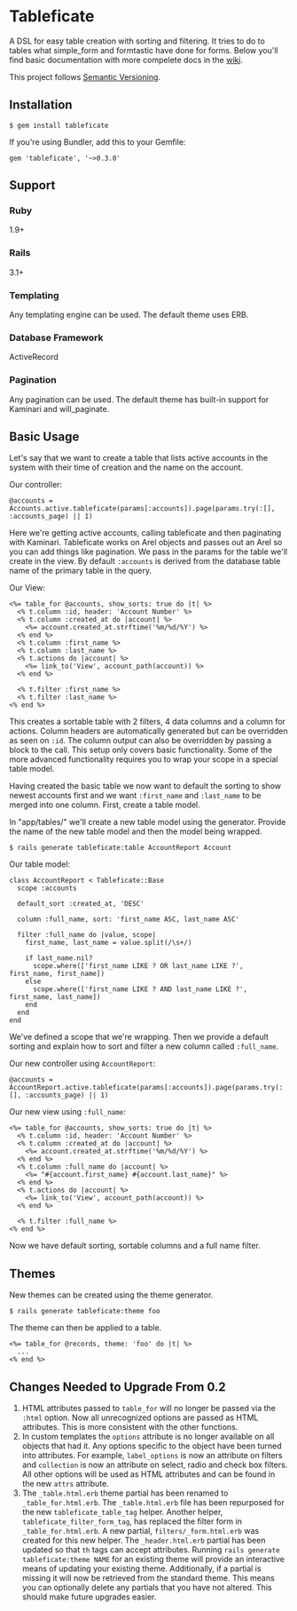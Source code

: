 # Tableficate
A DSL for easy table creation with sorting and filtering. It tries to do to tables what simple_form and formtastic have done for forms. Below you'll find basic documentation with more compelete docs in the [wiki](https://github.com/sei-mi/tableficate/wiki).

This project follows [Semantic Versioning](http://semver.org/).

## Installation

    $ gem install tableficate

If you're using Bundler, add this to your Gemfile:

    gem 'tableficate', '~>0.3.0'

## Support

### Ruby
1.9+

### Rails
3.1+

### Templating
Any templating engine can be used. The default theme uses ERB.

### Database Framework
ActiveRecord

### Pagination
Any pagination can be used. The default theme has built-in support for Kaminari and will_paginate.

## Basic Usage
Let's say that we want to create a table that lists active accounts in the system with their time of creation and the name on the account.

Our controller:

    @accounts = Accounts.active.tableficate(params[:accounts]).page(params.try(:[], :accounts_page) || 1)

Here we're getting active accounts, calling tableficate and then paginating with Kaminari. Tableficate works on Arel objects and passes out an Arel so you can add things like pagination. We pass in the params for the table we'll create in the view. By default `:accounts` is derived from the database table name of the primary table in the query.

Our View:

    <%= table_for @accounts, show_sorts: true do |t| %>
      <% t.column :id, header: 'Account Number' %>
      <% t.column :created_at do |account| %>
        <%= account.created_at.strftime('%m/%d/%Y') %>
      <% end %>
      <% t.column :first_name %>
      <% t.column :last_name %>
      <% t.actions do |account| %>
        <%= link_to('View', account_path(account)) %>
      <% end %>

      <% t.filter :first_name %>
      <% t.filter :last_name %>
    <% end %>

This creates a sortable table with 2 filters, 4 data columns and a column for actions. Column headers are automatically generated but can be overridden as seen on `:id`. The column output can also be overridden by passing a block to the call. This setup only covers basic functionality. Some of the more advanced functionality requires you to wrap your scope in a special table model.

Having created the basic table we now want to default the sorting to show newest accounts first and we want `:first_name` and `:last_name` to be merged into one column. First, create a table model.

In "app/tables/" we'll create a new table model using the generator. Provide the name of the new table model and then the model being wrapped.

    $ rails generate tableficate:table AccountReport Account

Our table model:

    class AccountReport < Tableficate::Base
      scope :accounts

      default_sort :created_at, 'DESC'

      column :full_name, sort: 'first_name ASC, last_name ASC'

      filter :full_name do |value, scope|
        first_name, last_name = value.split(/\s+/)

        if last_name.nil?
          scope.where(['first_name LIKE ? OR last_name LIKE ?', first_name, first_name])
        else
          scope.where(['first_name LIKE ? AND last_name LIKE ?', first_name, last_name])
        end 
      end
    end

We've defined a scope that we're wrapping. Then we provide a default sorting and explain how to sort and filter a new column called `:full_name`.

Our new controller using `AccountReport`:

    @accounts = AccountReport.active.tableficate(params[:accounts]).page(params.try(:[], :accounts_page) || 1)

Our new view using `:full_name`:

    <%= table_for @accounts, show_sorts: true do |t| %>
      <% t.column :id, header: 'Account Number' %>
      <% t.column :created_at do |account| %>
        <%= account.created_at.strftime('%m/%d/%Y') %>
      <% end %>
      <% t.column :full_name do |account| %>
        <%= "#{account.first_name} #{account.last_name}" %>
      <% end %>
      <% t.actions do |account| %>
        <%= link_to('View', account_path(account)) %>
      <% end %>

      <% t.filter :full_name %>
    <% end %>

Now we have default sorting, sortable columns and a full name filter.

## Themes

New themes can be created using the theme generator.

    $ rails generate tableficate:theme foo

The theme can then be applied to a table.

    <%= table_for @records, theme: 'foo' do |t| %>
      ...
    <% end %>

## Changes Needed to Upgrade From 0.2

1. HTML attributes passed to `table_for` will no longer be passed via the `:html` option. Now all unrecognized options are passed as HTML attributes. This is more consistent with the other functions.
2. In custom templates the `options` attribute is no longer available on all objects that had it. Any options specific to the object have been turned into attributes. For example, `label_options` is now an attribute on filters and `collection` is now an attribute on select, radio and check box filters. All other options will be used as HTML attributes and can be found in the new `attrs` attribute.
3. The `_table.html.erb` theme partial has been renamed to `_table_for.html.erb`. The `_table.html.erb` file has been repurposed for the new `tableficate_table_tag` helper. Another helper, `tableficate_filter_form_tag`, has replaced the filter form in `_table_for.html.erb`. A new partial, `filters/_form.html.erb` was created for this new helper. The `_header.html.erb` partial has been updated so that `th` tags can accept attributes. Running `rails generate tableficate:theme NAME` for an existing theme will provide an interactive means of updating your existing theme. Additionally, if a partial is missing it will now be retrieved from the standard theme. This means you can optionally delete any partials that you have not altered. This should make future upgrades easier.
